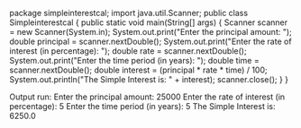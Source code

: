 package simpleinterestcal;
import java.util.Scanner;
public class Simpleinterestcal {
    public static void main(String[] args) { 
        Scanner scanner = new Scanner(System.in);
        System.out.print("Enter the principal amount: ");
        double principal = scanner.nextDouble();
        System.out.print("Enter the rate of interest (in percentage): ");
        double rate = scanner.nextDouble();
        System.out.print("Enter the time period (in years): ");
        double time = scanner.nextDouble();
        double interest = (principal * rate * time) / 100;
        System.out.println("The Simple Interest is: " + interest);
        scanner.close();
    }
}


Output
run:
Enter the principal amount: 25000
Enter the rate of interest (in percentage): 5
Enter the time period (in years): 5
The Simple Interest is: 6250.0
